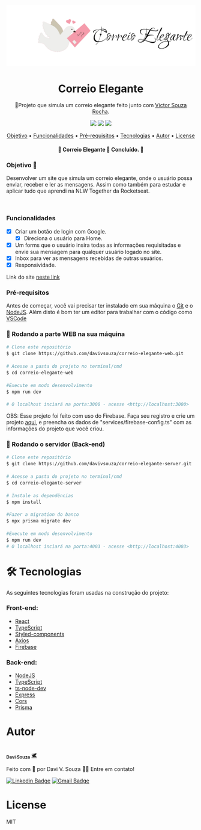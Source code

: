 
<p align="center">
  <a href="#">
    <img src="./src/assets/logo.svg" height="auto" width="auto" alt="Correio Elegante" />
  </a>
</p>

<h1 align="center">Correio Elegante</h1>
<p align="center">🚀Projeto que simula um correio elegante feito junto com <a href="https://github.com/VictorRocha-dev">Victor Souza Rocha</a>.</p>

<div align="center">
  <img  src="https://img.shields.io/github/issues/davivsouza/correio-elegante-web"/>
  <img  src="https://img.shields.io/github/forks/davivsouza/correio-elegante-web"/>
  <img  src="https://img.shields.io/github/stars/davivsouza/correio-elegante-web"/>
</div>

<p align="center">
 <a href="#objetivo">Objetivo</a> •
 <a href="#funcionalidades">Funcionalidades</a> • 
 <a href="#pre-req">Pré-requisitos</a> • 
 <a href="#tecnologias">Tecnologias</a> • 
 <a href="#autor">Autor</a> • 
 <a href="#license">License</a>
</p>
<h4 align="center"> 
	🚧  Correio Elegante 🚀 Concluído.  🚧
</h4>


<h3 id="objetivo">Objetivo 🎯</h3>

Desenvolver um site que simula um correio elegante, onde o usuário possa enviar, receber e ler as mensagens. Assim como também para estudar e aplicar tudo  que aprendi na NLW Together da Rocketseat. 

<br>

<h3 id="funcionalidades">Funcionalidades</h3>

- [x] Criar um botão de login com Google.
  - [x] Direciona o usuário para Home.
- [x] Um forms que o usuário insira todas as informações requisitadas e envie sua mensagem para qualquer usuário logado no site.
- [x] Inbox para ver as mensagens recebidas de outras usuários.
- [x] Responsividade.

Link do site [neste link](https://correio-elegante-web.vercel.app/)


<h3 id="pre-req">Pré-requisitos</h3>

Antes de começar, você vai precisar ter instalado em sua máquina o
[Git](https://git-scm.com) e o [NodeJS](https://nodejs.org/en/). Além disto é bom ter um editor para trabalhar com o código como [VSCode](https://code.visualstudio.com/)

### 🎲 Rodando a parte WEB na sua máquina

```bash
# Clone este repositório
$ git clone https://github.com/davivsouza/correio-elegante-web.git

# Acesse a pasta do projeto no terminal/cmd
$ cd correio-elegante-web

#Execute em modo desenvolvimento
$ npm run dev
 
# O localhost inciará na porta:3000 - acesse <http://localhost:3000>

```
OBS: Esse projeto foi feito com uso do Firebase. 
Faça seu registro e crie um projeto [aqui](https://console.firebase.google.com), e preencha os dados de "services/firebase-config.ts" com as informações do projeto que você criou.
### 🎲 Rodando o servidor (Back-end)

```bash
# Clone este repositório
$ git clone https://github.com/davivsouza/correio-elegante-server.git

# Acesse a pasta do projeto no terminal/cmd
$ cd correio-elegante-server

# Instale as dependências
$ npm install

#Fazer a migration do banco
$ npx prisma migrate dev

#Execute em modo desenvolvimento
$ npm run dev
# O localhost inciará na porta:4003 - acesse <http://localhost:4003>

```

<h1 id="tecnologias">🛠 Tecnologias</h1>

As seguintes tecnologias foram usadas na construção do projeto:
### Front-end:
- [React](https://pt-br.reactjs.org/)
- [TypeScript](https://www.typescriptlang.org/)
- [Styled-components](https://styled-components.com/docs)
- [Axios](https://github.com/axios/axios)
- [Firebase](https://console.firebase.google.com/)
### Back-end:
- [NodeJS](https://nodejs.org/en/)
- [TypeScript](https://www.typescriptlang.org/)
- [ts-node-dev](https://www.npmjs.com/package/ts-node-dev)
- [Express](https://expressjs.com/)
- [Cors](https://expressjs.com/en/resources/middleware/cors.html)
- [Prisma](https://www.prisma.io/)


<h1 id="autor">Autor</h1>

<a href="https://github.com/davivsouza/">
 <img style="border-radius: 50%;" src="https://media-exp1.licdn.com/dms/image/C4E03AQGLZpA0YGZtCg/profile-displayphoto-shrink_200_200/0/1649967368945?e=1655942400&v=beta&t=aleGZbV_ZmechChGAZW0g4iiaZsuuP0Dkd03mtoggfo" width="100px;" alt=""/>
 <br />
 <sub><b>Davi Souza</b></sub></a> <a href="https://github.com/davivsouza/" title="Davi V. Souza">🕊</a>



Feito com 💜 por Davi V. Souza  👋🏽 Entre em contato!

[![Linkedin Badge](https://img.shields.io/badge/-Davi-blue?style=flat-square&logo=Linkedin&logoColor=white&link=https://www.linkedin.com/in/davi-vasconcelos-souza-236170234/)](https://www.linkedin.com/in/davi-vasconcelos-souza-236170234/) 
[![Gmail Badge](https://img.shields.io/badge/-davivasconcelossouza21@gmail.com-c14438?style=flat-square&logo=Gmail&logoColor=white&link=mailto:davivasconcelossouza21@gmail.com)](mailto:davivasconcelossouza21@gmail.com)

<h1 id="license">License</h1>
MIT